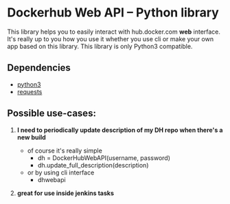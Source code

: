 # Dockerhub Web API – Python library
This library helps you to easily interact with hub.docker.com **web** interface.
It's really up to you how you use it whether you use cli or make your own app based on this library. 
This library is only Python3 compatible. 
## Dependencies
* [python3](https://www.python.org/)
* [requests](https://github.com/requests/requests)


## Possible use-cases:
1. **I need to periodically update description of my DH repo when there's a new build**
    * of course it's really simple
        * dh = DockerHubWebAPI(username, password)
        * dh.update_full_description(description)
    * or by using cli interface
        * dhwebapi 
        
2. **great for use inside jenkins tasks**
   
